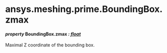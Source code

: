 # ansys.meshing.prime.BoundingBox.zmax

<a id="ansys.meshing.prime.BoundingBox.zmax"></a>

#### *property* BoundingBox.zmax *: [float](https://docs.python.org/3.11/library/functions.html#float)*

Maximal Z coordinate of the bounding box.

<!-- !! processed by numpydoc !! -->
